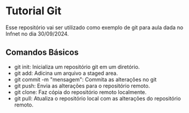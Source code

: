 # Tutorial Git

Esse repositório vai ser utilizado como exemplo de git para aula dada no Infnet no dia 30/09/2024.


## Comandos Básicos

* git init: Inicializa um repositório git em um diretório.
* git add: Adicina um arquivo a staged area.
* git commit -m "mensagem": Commita as alterações no git
* git push: Envia as alterações para o repositório remoto.
* git clone: Faz cópia do repositório remoto localmente.
* git pull: Atualiza o repositório local com as alterações do repositório remoto.
